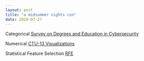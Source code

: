 ```yaml
---
layout: post
title: "a midsummer nights con"
date: 2020-07-27
---
```


Categorical [Survey on Degrees and Education in Cybersecurity](/assets/Survey-on-Degrees-and-Education-in-Cybersecurity.html)

Numerical [CTU-13 Visualizations](/assets/MNC-072720-Visualizations.html)

Statistical Feature Selection [RFE](/assets/RFE-CTU-13-072620.html)
